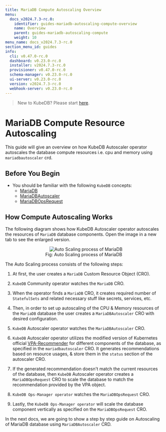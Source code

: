```yaml
---
title: MariaDB Compute Autoscaling Overview
menu:
  docs_v2024.7.3-rc.0:
    identifier: guides-mariadb-autoscaling-compute-overview
    name: Overview
    parent: guides-mariadb-autoscaling-compute
    weight: 10
menu_name: docs_v2024.7.3-rc.0
section_menu_id: guides
info:
  cli: v0.47.0-rc.0
  dashboard: v0.23.0-rc.0
  installer: v2024.7.3-rc.0
  provisioner: v0.47.0-rc.0
  schema-manager: v0.23.0-rc.0
  ui-server: v0.23.0-rc.0
  version: v2024.7.3-rc.0
  webhook-server: v0.23.0-rc.0
---
```


> New to KubeDB? Please start [here](/docs/v2024.7.3-rc.0/README).

# MariaDB Compute Resource Autoscaling

This guide will give an overview on how KubeDB Autoscaler operator autoscales the database compute resources i.e. cpu and memory using `mariadbautoscaler` crd.

## Before You Begin

- You should be familiar with the following `KubeDB` concepts:
  - [MariaDB](/docs/v2024.7.3-rc.0/guides/mariadb/concepts/mariadb)
  - [MariaDBAutoscaler](/docs/v2024.7.3-rc.0/guides/mariadb/concepts/autoscaler)
  - [MariaDBOpsRequest](/docs/v2024.7.3-rc.0/guides/mariadb/concepts/opsrequest)

## How Compute Autoscaling Works

The following diagram shows how KubeDB Autoscaler operator autoscales the resources of `MariaDB` database components. Open the image in a new tab to see the enlarged version.

<figure align="center">
  <img alt="Auto Scaling process of MariaDB" src="/docs/v2024.7.3-rc.0/guides/mariadb/autoscaler/compute/overview/images/mdas-compute.png">
<figcaption align="center">Fig: Auto Scaling process of MariaDB</figcaption>
</figure>

The Auto Scaling process consists of the following steps:

1. At first, the user creates a `MariaDB` Custom Resource Object (CRO).

2. `KubeDB` Community operator watches the `MariaDB` CRO.

3. When the operator finds a `MariaDB` CRO, it creates required number of `StatefulSets` and related necessary stuff like secrets, services, etc.

4. Then, in order to set up autoscaling of the CPU & Memory resources of the `MariaDB` database the user creates a `MariaDBAutoscaler` CRO with desired configuration.

5. `KubeDB` Autoscaler operator watches the `MariaDBAutoscaler` CRO.

6. `KubeDB` Autoscaler operator utilizes the modified version of Kubernetes official [VPA-Recommender](https://github.com/kubernetes/autoscaler/tree/master/vertical-pod-autoscaler/pkg) for different components of the database, as specified in the `mariadbautoscaler` CRO.
It generates recommendations based on resource usages, & store them in the `status` section of the autoscaler CRO.

7. If the generated recommendation doesn't match the current resources of the database, then `KubeDB` Autoscaler operator creates a `MariaDBOpsRequest` CRO to scale the database to match the recommendation provided by the VPA object.

8. `KubeDB Ops-Manager operator` watches the `MariaDBOpsRequest` CRO.

9. Lastly, the `KubeDB Ops-Manager operator` will scale the database component vertically as specified on the `MariaDBOpsRequest` CRO.

In the next docs, we are going to show a step by step guide on Autoscaling of MariaDB database using `MariaDBAutoscaler` CRD.
